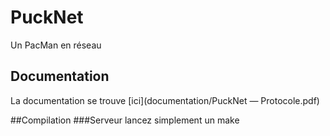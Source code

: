# PuckNet
Un PacMan en réseau

## Documentation
La documentation se trouve [ici](documentation/PuckNet — Protocole.pdf)

##Compilation
###Serveur
lancez simplement un make

